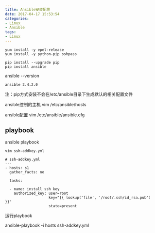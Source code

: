 ```yaml
---
title: Ansible安装配置
date: 2017-04-17 15:53:54
categories:
- Linux
- Ansible
tags:
- Linux
---
```


```
yum install -y epel-release
yum install -y python-pip sshpass

pip install --upgrade pip
pip install ansible
```

ansible --version

```
ansible 2.4.2.0
```

注：pip方式安装不会在/etc/ansible目录下生成默认的相关配置文件

ansible控制的主机
vim /etc/ansible/hosts 

ansible配置
vim /etc/ansible/ansible.cfg


## playbook
ansible playbook

```
vim ssh-addkey.yml 

# ssh-addkey.yml 
---
- hosts: s1
  gather_facts: no

  tasks:

  - name: install ssh key
    authorized_key: user=root 
                    key="{{ lookup('file', '/root/.ssh/id_rsa.pub') }}" 
                    state=present
```

运行playbook

ansible-playbook -i hosts ssh-addkey.yml